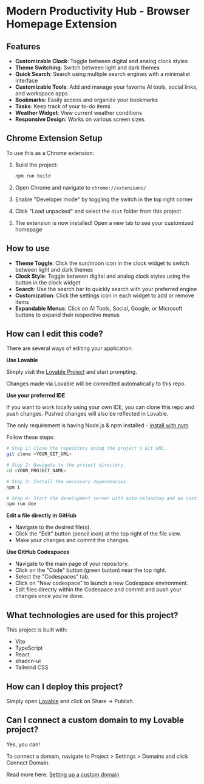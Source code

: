 # Modern Productivity Hub - Browser Homepage Extension

## Features

- **Customizable Clock**: Toggle between digital and analog clock styles
- **Theme Switching**: Switch between light and dark themes
- **Quick Search**: Search using multiple search engines with a minimalist interface
- **Customizable Tools**: Add and manage your favorite AI tools, social links, and workspace apps
- **Bookmarks**: Easily access and organize your bookmarks
- **Tasks**: Keep track of your to-do items
- **Weather Widget**: View current weather conditions
- **Responsive Design**: Works on various screen sizes

## Chrome Extension Setup

To use this as a Chrome extension:

1. Build the project:
   ```sh
   npm run build
   ```

2. Open Chrome and navigate to `chrome://extensions/`

3. Enable "Developer mode" by toggling the switch in the top right corner

4. Click "Load unpacked" and select the `dist` folder from this project

5. The extension is now installed! Open a new tab to see your customized homepage

## How to use

- **Theme Toggle**: Click the sun/moon icon in the clock widget to switch between light and dark themes
- **Clock Style**: Toggle between digital and analog clock styles using the button in the clock widget
- **Search**: Use the search bar to quickly search with your preferred engine
- **Customization**: Click the settings icon in each widget to add or remove items
- **Expandable Menus**: Click on AI Tools, Social, Google, or Microsoft buttons to expand their respective menus

## How can I edit this code?

There are several ways of editing your application.

**Use Lovable**

Simply visit the [Lovable Project](https://lovable.dev/projects/aedbf6cc-087d-4bb0-b5c4-d6cb3f5e6849) and start prompting.

Changes made via Lovable will be committed automatically to this repo.

**Use your preferred IDE**

If you want to work locally using your own IDE, you can clone this repo and push changes. Pushed changes will also be reflected in Lovable.

The only requirement is having Node.js & npm installed - [install with nvm](https://github.com/nvm-sh/nvm#installing-and-updating)

Follow these steps:

```sh
# Step 1: Clone the repository using the project's Git URL.
git clone <YOUR_GIT_URL>

# Step 2: Navigate to the project directory.
cd <YOUR_PROJECT_NAME>

# Step 3: Install the necessary dependencies.
npm i

# Step 4: Start the development server with auto-reloading and an instant preview.
npm run dev
```

**Edit a file directly in GitHub**

- Navigate to the desired file(s).
- Click the "Edit" button (pencil icon) at the top right of the file view.
- Make your changes and commit the changes.

**Use GitHub Codespaces**

- Navigate to the main page of your repository.
- Click on the "Code" button (green button) near the top right.
- Select the "Codespaces" tab.
- Click on "New codespace" to launch a new Codespace environment.
- Edit files directly within the Codespace and commit and push your changes once you're done.

## What technologies are used for this project?

This project is built with:

- Vite
- TypeScript
- React
- shadcn-ui
- Tailwind CSS

## How can I deploy this project?

Simply open [Lovable](https://lovable.dev/projects/aedbf6cc-087d-4bb0-b5c4-d6cb3f5e6849) and click on Share -> Publish.

## Can I connect a custom domain to my Lovable project?

Yes, you can!

To connect a domain, navigate to Project > Settings > Domains and click Connect Domain.

Read more here: [Setting up a custom domain](https://docs.lovable.dev/tips-tricks/custom-domain#step-by-step-guide)
